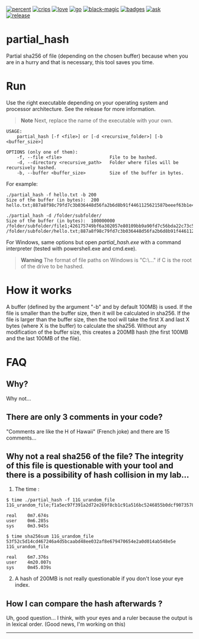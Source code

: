 [![percent](https://forthebadge.com/images/badges/0-percent-optimized.svg)](https://forthebadge.com)
[![crips](https://forthebadge.com/images/badges/built-by-crips.svg)](https://forthebadge.com)
[![love](https://forthebadge.com/images/badges/built-with-love.svg)](https://forthebadge.com)
[![go](https://forthebadge.com/images/badges/made-with-go.svg)](https://forthebadge.com)
[![black-magic](https://forthebadge.com/images/badges/powered-by-black-magic.svg)](https://forthebadge.com)
[![badges](https://forthebadge.com/images/badges/uses-badges.svg)](https://forthebadge.com)
[![ask](https://forthebadge.com/images/badges/you-didnt-ask-for-this.svg)](https://forthebadge.com)  
[![release](https://img.shields.io/badge/Release-v1.1-green?style=for-the-badge)](https://forthebadge.com)

# partial_hash
Partial sha256 of file (depending on the chosen buffer) because when you are in a hurry and that is necessary, this tool saves you time.

# Run

Use the right executable depending on your operating system and processor architecture. See the release for more information.

> **Note** Next, replace the name of the executable with your own.

```
USAGE:
    partial_hash [-f <file>] or [-d <recursive_folder>] [-b <buffer_size>]

OPTIONS (only one of them):
    -f, --file <file>                  File to be hashed.
    -d, --directory <recursive_path>   Folder where files will be recursively hashed.
    -b, --buffer <buffer_size>         Size of the buffer in bytes.
```

For example:

```
./partial_hash -f hello.txt -b 200
Size of the buffer (in bytes):  200
hello.txt;887a8f98c79fd7c3b036448d56fa2b6d8b91f4461125621587beeef63b1e4f29;1/1

./partial_hash -d /folder/subfolder/
Size of the buffer (in bytes):  100000000
/folder/subfolder/file1;426175749bf6a302057e80109bb9a90fd7c56bda22c73c5a34bbc85197c25c2d;1/2
/folder/subfolder/hello.txt;887a8f98c79fd7c3b036448d56fa2b6d8b91f4461125621587beeef63b1e4f29;2/2
```

For Windows, same options but open *partial_hash.exe* with a command interpreter (tested with powershell.exe and cmd.exe).

> **Warning** The format of file paths on Windows is "C:\\..." if C is the root of the drive to be hashed. 

# How it works

A buffer (defined by the argument "-b" and by default 100MB) is used. 
If the file is smaller than the buffer size, then it will be calculated in sha256.
If the file is larger than the buffer size, then the tool will take the first X and last X bytes (where X is the buffer) to calculate the sha256. Without any modification of the buffer size, this creates a 200MB hash (the first 100MB and the last 100MB of the file).

# FAQ

## Why?

Why not...

## There are only 3 comments in your code?

"Comments are like the H of Hawaii" (French joke) and there are 15 comments...

## Why not a real sha256 of the file? The integrity of this file is questionable with your tool and there is a possibility of hash collision in my lab...
1. The time :
```
$ time ./partial_hash -f 11G_urandom_file 
11G_urandom_file;f1a5ec97f391a2d72e269f8cb1c91a516bc5246855b0dcf9073578df463891b6;1/1

real    0m7.674s
user    0m6.285s
sys     0m3.945s

$ time sha256sum 11G_urandom_file 
53f52c5d14cd467246a4d5bcaabd48ee032af8e679470654e2a0d014ab548e5e  11G_urandom_file

real    6m7.376s
user    4m20.007s
sys     0m45.039s
```
2. A hash of 200MB is not really questionable if you don't lose your eye index.

## How I can compare the hash afterwards ?
 
Uh, good question... I think, with your eyes and a ruler because the output is in lexical order. (Good news, I'm working on this)

---